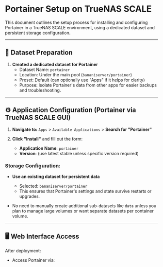 # Portainer Setup on TrueNAS SCALE

This document outlines the setup process for installing and configuring Portainer in a TrueNAS SCALE environment, using a dedicated dataset and persistent storage configuration.

---

## 📁 Dataset Preparation

1. **Created a dedicated dataset for Portainer**
   - Dataset Name: `portainer`
   - Location: Under the main pool (`bananiserver/portainer`)
   - Preset: Default (can optionally use "Apps" if it helps for clarity)
   - Purpose: Isolate Portainer's data from other apps for easier backups and troubleshooting.

---

## ⚙️ Application Configuration (Portainer via TrueNAS SCALE GUI)

1. **Navigate to:** `Apps` > `Available Applications` > **Search for "Portainer"**

2. **Click "Install"** and fill out the form:
   - **Application Name**: `portainer`
   - **Version**: (use latest stable unless specific version required)

### Storage Configuration:

- **Use an existing dataset for persistent data**
  - Selected: `bananiserver/portainer`
  - This ensures that Portainer's settings and state survive restarts or upgrades.

- No need to manually create additional sub-datasets like `data` unless you plan to manage large volumes or want separate datasets per container volume.

---

## 🖥️ Web Interface Access

After deployment:

- Access Portainer via:

